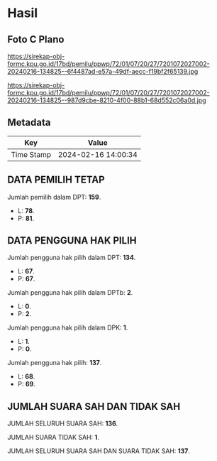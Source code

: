 # Hasil

## Foto C Plano

https://sirekap-obj-formc.kpu.go.id/17bd/pemilu/ppwp/72/01/07/20/27/7201072027002-20240216-134825--6f4487ad-e57a-49df-aecc-f19bf2f65139.jpg

https://sirekap-obj-formc.kpu.go.id/17bd/pemilu/ppwp/72/01/07/20/27/7201072027002-20240216-134825--987d9cbe-8210-4f00-88b1-68d552c06a0d.jpg


## Metadata

| Key        | Value               |
| ---------- | ------------------- |
| Time Stamp | 2024-02-16 14:00:34 |


## DATA PEMILIH TETAP

Jumlah pemilih dalam DPT: **159**.
 * L: **78**.
 * P: **81**.

## DATA PENGGUNA HAK PILIH

Jumlah pengguna hak pilih dalam DPT: **134**.
 * L: **67**.
 * P: **67**.

Jumlah pengguna hak pilih dalam DPTb: **2**.
 * L: **0**.
 * P: **2**.

Jumlah pengguna hak pilih dalam DPK: **1**.
 * L: **1**.
 * P: **0**.

Jumlah pengguna hak pilih: **137**.
 * L: **68**.
 * P: **69**.

## JUMLAH SUARA SAH DAN TIDAK SAH

JUMLAH SELURUH SUARA SAH: **136**.

JUMLAH SUARA TIDAK SAH: **1**.

JUMLAH SELURUH SUARA SAH DAN SUARA TIDAK SAH: **137**.


